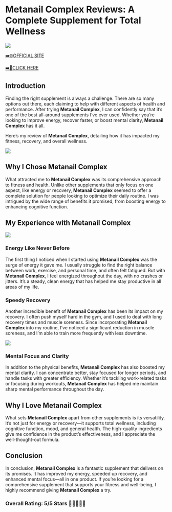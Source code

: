 # **Metanail Complex Reviews**: A Complete Supplement for Total Wellness

[![](https://static.vecteezy.com/system/resources/thumbnails/019/896/014/small/buy-now-gradient-button-with-cart-symbol-buy-now-illustration-png.png)](https://edetoop.top/lander/sugarpreland-1/metanail.html) 

[➡️🌐OFFICIAL SITE](https://edetoop.top/lander/sugarpreland-1/metanail.html) 

[➡️🔗CLICK HERE](https://edetoop.top/lander/sugarpreland-1/metanail.html) 


## Introduction

Finding the right supplement is always a challenge. There are so many options out there, each claiming to help with different aspects of health and performance. After trying **Metanail Complex**, I can confidently say that it’s one of the best all-around supplements I’ve ever used. Whether you’re looking to improve energy, recover faster, or boost mental clarity, **Metanail Complex** has it all.

Here’s my review of **Metanail Complex**, detailing how it has impacted my fitness, recovery, and overall wellness.

[![](https://wallpapers.com/images/hd/red-order-now-button-udg4jcj4arvn8b0n-2.png)](https://edetoop.top/lander/sugarpreland-1/metanail.html)  

## Why I Chose **Metanail Complex**

What attracted me to **Metanail Complex** was its comprehensive approach to fitness and health. Unlike other supplements that only focus on one aspect, like energy or recovery, **Metanail Complex** seemed to offer a complete solution for people looking to optimize their daily routine. I was intrigued by the wide range of benefits it promised, from boosting energy to enhancing cognitive function.

## My Experience with **Metanail Complex**

[![](https://static.vecteezy.com/system/resources/thumbnails/019/896/014/small/buy-now-gradient-button-with-cart-symbol-buy-now-illustration-png.png)](https://edetoop.top/lander/sugarpreland-1/metanail.html)

### Energy Like Never Before

The first thing I noticed when I started using **Metanail Complex** was the surge of energy it gave me. I usually struggle to find the right balance between work, exercise, and personal time, and often felt fatigued. But with **Metanail Complex**, I feel energized throughout the day, with no crashes or jitters. It’s a steady, clean energy that has helped me stay productive in all areas of my life.

### Speedy Recovery

Another incredible benefit of **Metanail Complex** has been its impact on my recovery. I often push myself hard in the gym, and I used to deal with long recovery times and muscle soreness. Since incorporating **Metanail Complex** into my routine, I’ve noticed a significant reduction in muscle soreness, and I’m able to train more frequently with less downtime.

[![](https://wallpapers.com/images/hd/red-order-now-button-udg4jcj4arvn8b0n-2.png)](https://edetoop.top/lander/sugarpreland-1/metanail.html)  

### Mental Focus and Clarity

In addition to the physical benefits, **Metanail Complex** has also boosted my mental clarity. I can concentrate better, stay focused for longer periods, and handle tasks with greater efficiency. Whether it’s tackling work-related tasks or focusing during workouts, **Metanail Complex** has helped me maintain sharp mental performance throughout the day.

## Why I Love **Metanail Complex**

What sets **Metanail Complex** apart from other supplements is its versatility. It’s not just for energy or recovery—it supports total wellness, including cognitive function, mood, and general health. The high-quality ingredients give me confidence in the product’s effectiveness, and I appreciate the well-thought-out formula.

## Conclusion

In conclusion, **Metanail Complex** is a fantastic supplement that delivers on its promises. It has improved my energy, speeded up recovery, and enhanced mental focus—all in one product. If you’re looking for a comprehensive supplement that supports your fitness and well-being, I highly recommend giving **Metanail Complex** a try.

### Overall Rating: 5/5 Stars 🌟🌟🌟🌟🌟
